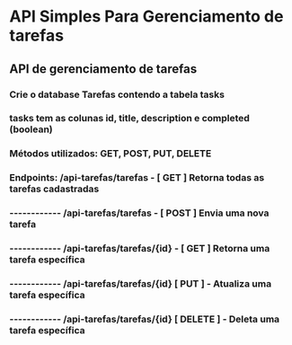 # API Simples Para Gerenciamento de tarefas #
## API de gerenciamento de tarefas ##
### Crie o database Tarefas contendo a tabela tasks ###
### tasks tem as colunas id, title, description e completed (boolean) ###
### Métodos utilizados: GET, POST, PUT, DELETE ###
### Endpoints: /api-tarefas/tarefas - [ GET ] Retorna todas as tarefas cadastradas  ###
### ------------ /api-tarefas/tarefas - [ POST ] Envia uma nova tarefa  ###
### ------------ /api-tarefas/tarefas/{id} - [ GET ] Retorna uma tarefa específica ###
### ------------ /api-tarefas/tarefas/{id} [ PUT ] - Atualiza uma tarefa específica ###
### ------------ /api-tarefas/tarefas/{id} [ DELETE ] - Deleta uma tarefa específica ###